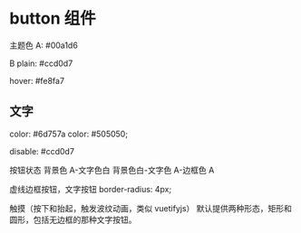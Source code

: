 # button 组件

主题色 A: #00a1d6

B plain: #ccd0d7

hover: #fe8fa7

## 文字

color: #6d757a
color: #505050;

disable: #ccd0d7

按钮状态
背景色 A-文字色白
背景色白-文字色 A-边框色 A

虚线边框按钮，文字按钮
border-radius: 4px;

触摸（按下和抬起，触发波纹动画，类似 vuetifyjs）
默认提供两种形态，矩形和圆形，包括无边框的那种文字按钮。
